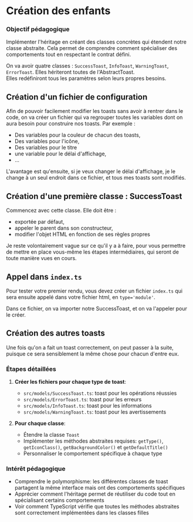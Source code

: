 # Création des enfants

### Objectif pédagogique
Implémenter l'héritage en créant des classes concrètes qui étendent notre classe abstraite. Cela permet de comprendre comment spécialiser des comportements tout en respectant le contrat défini.

On va avoir quatre classes : `SuccessToast`, `InfoToast`, `WarningToast`, `ErrorToast`.
Elles hériteront toutes de l'AbstractToast.  
Elles redéfiniront tous les paramètres selon leurs propres besoins.  

## Création d'un fichier de configuration
Afin de pouvoir facilement modifier les toasts sans avoir à rentrer dans le code, on va créer un fichier qui va regrouper toutes les variables dont on aura besoin pour construire nos toasts. Par exemple :
- Des variables pour la couleur de chacun des toasts,
- Des variables pour l'icône,
- Des variables pour le titre
- une variable pour le délai d'affichage, 
- ...

L'avantage est qu'ensuite, si je veux changer le délai d'affichage, je le change à un seul endroit dans ce fichier, et tous mes toasts sont modifiés.

## Création d'une première classe : SuccessToast
Commencez avec cette classe. Elle doit être :
  - exportée par défaut,
  - appeler le parent dans son constructeur,
  - modifier l'objet HTML en fonction de ses règles propres

Je reste volontairement vague sur ce qu'il y a à faire, pour vous permettre de mettre en place vous-même les étapes intermédiaires, qui seront de toute manière vues en cours.

## Appel dans `index.ts`
Pour tester votre premier rendu, vous devez créer un fichier `index.ts` qui sera ensuite appelé dans votre fichier html, en `type='module'`.

Dans ce fichier, on va importer notre SuccessToast, et on va l'appeler pour le créer.

## Création des autres toasts
Une fois qu'on a fait un toast correctement, on peut passer à la suite, puisque ce sera sensiblement la même chose pour chacun d'entre eux.

### Étapes détaillées
1. **Créer les fichiers pour chaque type de toast**:
   - `src/models/SuccessToast.ts`: toast pour les opérations réussies
   - `src/models/ErrorToast.ts`: toast pour les erreurs
   - `src/models/InfoToast.ts`: toast pour les informations
   - `src/models/WarningToast.ts`: toast pour les avertissements

2. **Pour chaque classe**:
   - Étendre la classe `Toast`
   - Implémenter les méthodes abstraites requises: `getType()`, `getIconClass()`, `getBackgroundColor()` et `getDefaultTitle()`
   - Personnaliser le comportement spécifique à chaque type

### Intérêt pédagogique
- Comprendre le polymorphisme: les différentes classes de toast partagent la même interface mais ont des comportements spécifiques
- Apprécier comment l'héritage permet de réutiliser du code tout en spécialisant certains comportements
- Voir comment TypeScript vérifie que toutes les méthodes abstraites sont correctement implémentées dans les classes filles